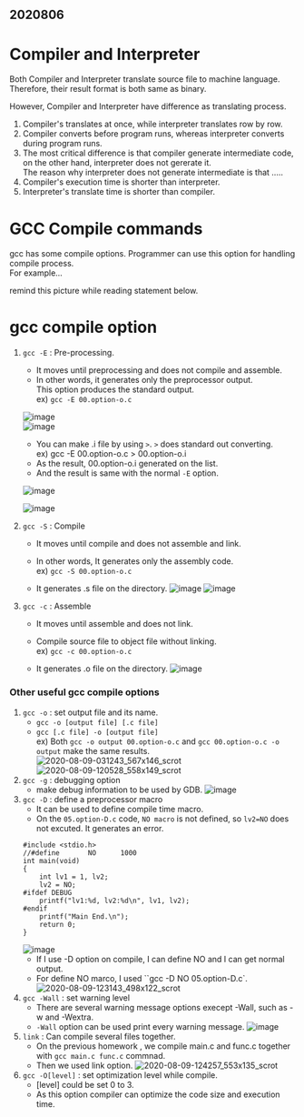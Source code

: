 ## 2020806

# Compiler and Interpreter

Both Compiler and Interpreter translate source file to machine language.<br>
Therefore, their result format is both same as binary.

However, Compiler and Interpreter have difference as translating process.<br>

1. Compiler's translates at once, while interpreter translates row by row.
2. Compiler converts before program runs, whereas interpreter converts during program runs.
3. The most critical difference is that compiler generate intermediate code, on the other hand, interpreter does not gererate it.<br>
    The reason why interpreter does not generate intermediate is that .....
4. Compiler's execution time is shorter than interpreter.
5. Interpreter's translate time is shorter than compiler.

# GCC Compile commands

gcc has some compile options. Programmer can use this option for handling compile process.<br>
For example...

remind this picture while reading statement below.

# gcc compile option

1. `gcc -E` : Pre-processing.
    - It moves until preprocessing and does not compile and assemble.<br>
    - In other words, it generates only the preprocessor output.<br>
    This option produces the standard output.<br>
    ex) `gcc -E 00.option-o.c`
    
    ![image](/uploads/184118ec25ddad0e759c5c5a0ece5483/image.png)
    <br>
    ![image](/uploads/c959727113d0f8765df0edb7bafb2580/image.png)

    - You can make .i file by using `>`. `>` does standard out converting.<br>
    ex) gcc -E 00.option-o.c > 00.option-o.i
    - As the result, 00.option-o.i generated on the list.
    - And the result is same with the normal `-E` option.
    
    ![image](/uploads/7a9845b7e50381162ac5d733ad4ef76d/image.png)
  
    ![image](/uploads/1a25011ba83d459f98bcb70dfb85acb1/image.png)

2. `gcc -S`  : Compile
    - It moves until compile and does not assemble and link.<br>
    - In other words, It generates only the assembly code.<br>
    ex) `gcc -S 00.option-o.c`

    - It generates .s file on the directory.
    ![image](/uploads/168deb405c976a9065d2b348edaf28d3/image.png)
    ![image](/uploads/bb03a4eb14518d18e55501154d3ff5c7/image.png)

3. `gcc -c` : Assemble
    - It moves until assemble and does not link.<br>
    - Compile source file to object file without linking.<br>
    ex) `gcc -c 00.option-o.c`

    - It generates .o file on the directory.
    ![image](/uploads/633178b569bf45e15e97315893f1ca6a/image.png)
    
### Other useful gcc compile options
1. `gcc -o` : set output file and its name.
    - `gcc -o [output file] [.c file]`<br>
    - `gcc [.c file] -o [output file]`<br>
    ex) Both `gcc -o output 00.option-o.c` and `gcc 00.option-o.c -o output` make the same results.
    ![2020-08-09-031243_567x146_scrot](/uploads/1d4f6153387b0a6f02f586d208d4b9cf/2020-08-09-031243_567x146_scrot.png)
    ![2020-08-09-120528_558x149_scrot](/uploads/141f4ddb75d1249b00daac72da91404f/2020-08-09-120528_558x149_scrot.png)
2. `gcc -g` : debugging option
    - make debug information to be used by GDB.
    ![image](/uploads/150873e517a1377209c4c60b216d1e0e/image.png)
3. `gcc -D` : define a preprocessor macro
    - It can be used to define compile time macro.
    - On the `05.option-D.c` code, `NO macro` is not defined, so `lv2=NO` does not excuted. It generates an error.
    ```
    #include <stdio.h>
    //#define       NO      1000
    int main(void)
    {
        int lv1 = 1, lv2;
        lv2 = NO;
    #ifdef DEBUG
        printf("lv1:%d, lv2:%d\n", lv1, lv2);
    #endif
        printf("Main End.\n");
        return 0;
    }
    ```
    ![image](/uploads/6cd82c4f25aa97bc9ab4baab82358539/image.png)
    - If I use -D option on compile, I can define NO and I can get normal output.
    - For define NO marco, I used ``gcc -D NO 05.option-D.c`.
    ![2020-08-09-123143_498x122_scrot](/uploads/f773f410e5a6fbf9c94e6d4d792cbd01/2020-08-09-123143_498x122_scrot.png)
4. `gcc -Wall` : set warning level 
    - There are several warning message options execept -Wall, such as -w and -Wextra.
    - `-Wall` option can be used print every warning message.
    ![image](/uploads/acc967145e2c7ea25cbce92dfad29e15/image.png)
5. `link` : Can compile several files together. 
    - On the previous homework , we compile main.c and func.c together with `gcc main.c func.c` commnad.<br>
    - Then we used link option.
    ![2020-08-09-124257_553x135_scrot](/uploads/0f32a522f6fc5c0691e7a4c5a434346b/2020-08-09-124257_553x135_scrot.png)
6. `gcc -O[level]` : set optimization level while compile. 
    - [level] could be set 0 to 3.
    - As this option compiler can optimize the code size and execution time. 
